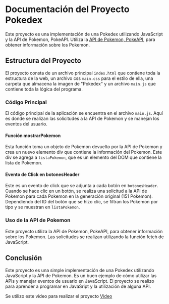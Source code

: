 # Documentación del Proyecto Pokedex

Este proyecto es una implementación de una Pokedex utilizando JavaScript y la API de Pokemon, PokeAPI.
Utiliza la [API de Pokemon, PokeAPI](https://pokeapi.co/), para obtener información sobre los Pokemon.

## Estructura del Proyecto

El proyecto consta de un archivo principal `index.html` que contiene toda la estructura de la web, un archivo css `main.css` para el estilo de ella, una carpeta que almacena la imagen de "Pokedex" y un archivo `main.js` que contiene toda la lógica del programa.

### Código Principal

El código principal de la aplicación se encuentra en el archivo `main.js`. Aquí es donde se realizan las solicitudes a la API de Pokemon y se manejan los eventos del usuario.

#### Función mostrarPokemon

Esta función toma un objeto de Pokemon devuelto por la API de Pokemon y crea un nuevo elemento div que contiene la información del Pokemon. Este div se agrega a `listaPokemon`, que es un elemento del DOM que contiene la lista de Pokemon.

#### Evento de Click en botonesHeader

Este es un evento de click que se adjunta a cada botón en `botonesHeader`. Cuando se hace clic en un botón, se realiza una solicitud a la API de Pokemon para cada Pokemon en la generación original (151 Pokemon). Dependiendo del ID del botón que se hizo clic, se filtran los Pokemon por tipo y se muestran en `listaPokemon`.

### Uso de la API de Pokemon

Este proyecto utiliza la API de Pokemon, PokeAPI, para obtener información sobre los Pokemon. Las solicitudes se realizan utilizando la función fetch de JavaScript.

## Conclusión

Este proyecto es una simple implementación de una Pokedex utilizando JavaScript y la API de Pokemon. Es un buen ejemplo de cómo utilizar las APIs y manejar eventos de usuario en JavaScript. El proyecto se realizo para aprender a programar en JavaSript y la utilización de alguna API. 

Se utilizo este video para realizar el proyecto [Video](https://www.youtube.com/watch?v=drXkf_rytRs)